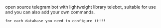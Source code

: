 open source telegram bot with lightweight library telebot, suitable for use and you can also add your own commands.

```for each database you need to configure it!!!```
